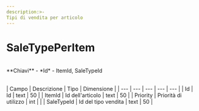 ```yaml
---
description:>-
Tipi di vendita per articolo
---
```


# SaleTypePerItem

<br>
**Chiavi**
- *Id*
- ItemId, SaleTypeId
<br><br>

| Campo | Descrizione | Tipo | Dimensione | 
| --- | --- | --- | --- | --- |
| Id | Id | text | 50 |
| ItemId | Id dell'articolo | text | 50 |
| Priority | Priorità di utilizzo | int |  |
| SaleTypeId | Id del tipo vendita | text | 50 |

